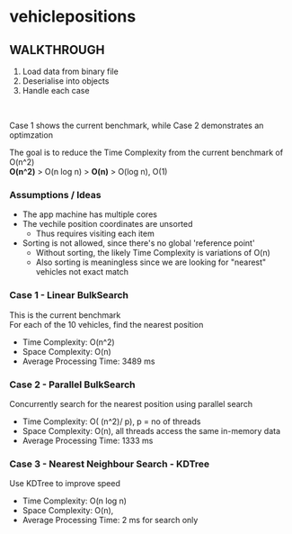 # vehiclepositions
 
## WALKTHROUGH
1. Load data from binary file
2. Deserialise into objects 
3. Handle each case

<br />

Case 1 shows the current benchmark, while Case 2 demonstrates an optimzation  

The goal is to reduce the Time Complexity from the current benchmark of O(n^2)   
**O(n^2)** > O(n log n) > **O(n)** > O(log n), O(1)  


### Assumptions / Ideas
* The app machine has multiple cores
* The vechile position coordinates are unsorted
   * Thus requires visiting each item
* Sorting is not allowed, since there's no global 'reference point'
   * Without sorting, the likely Time Complexity is variations of O(n)
   * Also sorting is meaningless since we are looking for "nearest" vehicles not exact match

### Case 1 - Linear BulkSearch  
 This is the current benchmark  
 For each of the 10 vehicles, find the nearest position  
 * Time Complexity: O(n^2)
 * Space Complexity: O(n)  
 * Average Processing Time: 3489 ms  
 
 ### Case 2 - Parallel BulkSearch  
Concurrently search for the nearest position using parallel search
 * Time Complexity: O( (n^2)/ p), p = no of threads    
 * Space Complexity: O(n),  all threads access the same in-memory data  
 * Average Processing Time: 1333 ms  


 ### Case 3 - Nearest Neighbour Search - KDTree
Use KDTree to improve speed
 * Time Complexity: O(n log n)  
 * Space Complexity: O(n), 
 * Average Processing Time: 2 ms for search only  

